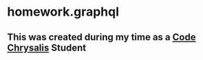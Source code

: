 # homework.graphql
## This was created during my time as a [Code Chrysalis](https://codechrysalis.io) Student